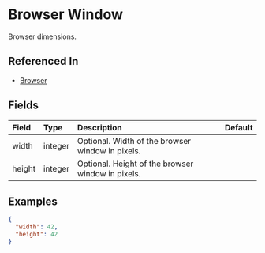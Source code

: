 
# Browser Window

Browser dimensions.

## Referenced In

- [Browser](/docs/references/schemas/browser)

## Fields

Field | Type | Description | Default
:-- | :-- | :-- | :--
width | integer | Optional. Width of the browser window in pixels. | 
height | integer | Optional. Height of the browser window in pixels. | 

## Examples

```json
{
  "width": 42,
  "height": 42
}
```
